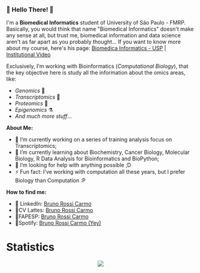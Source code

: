 ### 🙌 Hello There! 🙌

I'm a **Biomedical Informatics** student of University of São Paulo - FMRP. Basically, you would think that name "Biomedical Informatics" doesn't make any sense at all, but trust me, biomedical information and data science aren't as far apart as you probably thought...
If you want to know more about my course, here's his page: [Biomedica Informatics - USP](https://ibm.fmrp.usp.br/) | [Institutional Video](https://www.youtube.com/watch?v=zpGVfwBcSn0)

Exclusively, I'm working with Bioinformatics (*Computational Biology*), that the key objective here is study all the information about the omics areas, like:
- *Genomics* 🧬
- *Transcriptomics* 🧪
- *Proteomics* 🔬
- *Epigenomics* ⚗️
- *And much more stuff*...

**About Me:**
- 🔭 I’m currently working on a series of training analysis focus on Transcriptomics;
- 🌱 I’m currently learning about Biochemistry, Cancer Biology, Molecular Biology, R Data Analysis for Bioinformatics and BioPython;
- 🤔 I’m looking for help with anything possible ;D
- ⚡ Fun fact: I've working with computation all these years, but I prefer Biology than Computation  :P 

**How to find me:**
- 🤵 LinkedIn: [Bruno Rossi Carmo](https://www.linkedin.com/in/bruno-rossi-carmo/) 
- 🧬CV Lattes: [Bruno Rossi Carmo](http://lattes.cnpq.br/7125433562405599)
- 🧪FAPESP:    [Bruno Rossi Carmo](https://bv.fapesp.br/pt/pesquisador/705436/bruno-rossi-carmo/)
- 🎵Spotify:   [Bruno Rossi Carmo (Yey)](https://open.spotify.com/user/skaykan)


# Statistics

<div align=center>
  <a href="https://github.com/anuraghazra/github-readme-stats">
    <img src="https://github-readme-stats.vercel.app/api?username=BrunoRossiCarmo&show_icons=true&theme=radical"/>
  </a>
</div>





